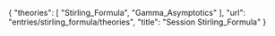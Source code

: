 {
    "theories": [
        "Stirling_Formula",
        "Gamma_Asymptotics"
    ],
    "url": "entries/stirling_formula/theories",
    "title": "Session Stirling_Formula"
}
